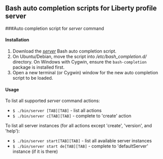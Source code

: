 ## Bash auto completion scripts for Liberty profile server

###Auto completion script for *server* command

#### Installation

1. Download the *[server](https://raw.github.com/WASdev/util.bash.completion/master/server)* Bash auto completion script.
2. On Ubuntu/Debian, move the script into */etc/bash_completion.d/* directory. On Windows with Cygwin, ensure the `bash-completion` package is installed first.
3. Open a new terminal (or Cygwin) window for the new auto completion script to be loaded.

#### Usage

To list all supported *server* command actions:
* `$ ./bin/server [TAB][TAB]` - list all actions
* `$ ./bin/server c[TAB][TAB]` - complete to 'create' action
 
 
To list all server instances (for all actions except 'create', 'version', and 'help'):
* `$ ./bin/server start[TAB][TAB]` - list all available server instances
* `$ ./bin/server start de[TAB][TAB]` - complete to 'defaultServer' instance (if it is there)

